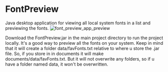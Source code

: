 # FontPreview
Java desktop application for viewing all local system fonts in a list and previewing the fonts.
![font_preview_app_preview](https://github.com/avajscript/FontPreview/assets/84364656/a1db1c5e-094d-41ef-a4bb-6931fec40e7d)

Download the FontPreview.jar in the main project directory to run the project locally. It's a good way to preview all the fonts on your system. Keep in mind that it will create a folder data/favFonts.txt relative to where u store the .jar file.
So, if you store in in documents it will make documents/data/favFonts.txt. But it will not overwrite any folders, so if u have a folder named data, it won't be overwritten.
